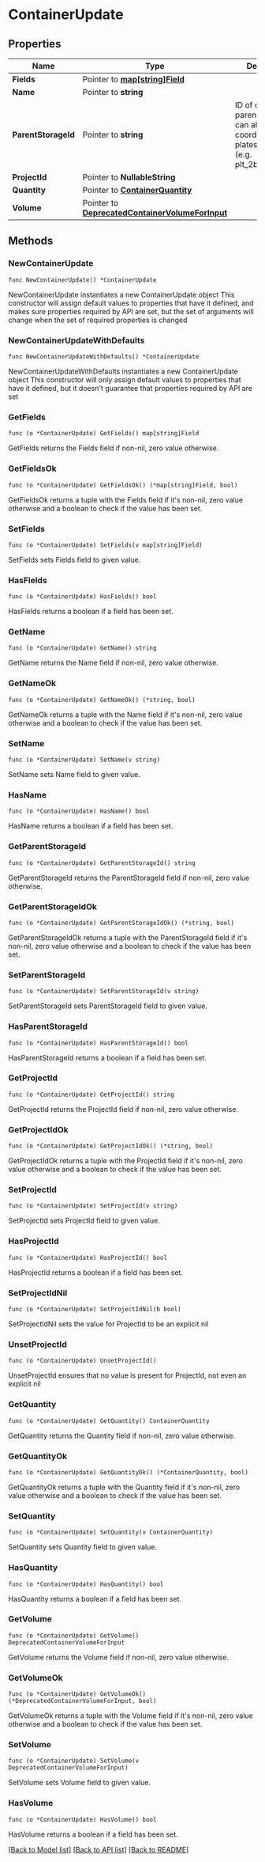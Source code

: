 # ContainerUpdate

## Properties

Name | Type | Description | Notes
------------ | ------------- | ------------- | -------------
**Fields** | Pointer to [**map[string]Field**](Field.md) |  | [optional] 
**Name** | Pointer to **string** |  | [optional] 
**ParentStorageId** | Pointer to **string** | ID of containing parent storage, can also specify a coordinate for plates and boxes (e.g. plt_2bAks9dx:a2). | [optional] 
**ProjectId** | Pointer to **NullableString** |  | [optional] 
**Quantity** | Pointer to [**ContainerQuantity**](ContainerQuantity.md) |  | [optional] 
**Volume** | Pointer to [**DeprecatedContainerVolumeForInput**](DeprecatedContainerVolumeForInput.md) |  | [optional] 

## Methods

### NewContainerUpdate

`func NewContainerUpdate() *ContainerUpdate`

NewContainerUpdate instantiates a new ContainerUpdate object
This constructor will assign default values to properties that have it defined,
and makes sure properties required by API are set, but the set of arguments
will change when the set of required properties is changed

### NewContainerUpdateWithDefaults

`func NewContainerUpdateWithDefaults() *ContainerUpdate`

NewContainerUpdateWithDefaults instantiates a new ContainerUpdate object
This constructor will only assign default values to properties that have it defined,
but it doesn't guarantee that properties required by API are set

### GetFields

`func (o *ContainerUpdate) GetFields() map[string]Field`

GetFields returns the Fields field if non-nil, zero value otherwise.

### GetFieldsOk

`func (o *ContainerUpdate) GetFieldsOk() (*map[string]Field, bool)`

GetFieldsOk returns a tuple with the Fields field if it's non-nil, zero value otherwise
and a boolean to check if the value has been set.

### SetFields

`func (o *ContainerUpdate) SetFields(v map[string]Field)`

SetFields sets Fields field to given value.

### HasFields

`func (o *ContainerUpdate) HasFields() bool`

HasFields returns a boolean if a field has been set.

### GetName

`func (o *ContainerUpdate) GetName() string`

GetName returns the Name field if non-nil, zero value otherwise.

### GetNameOk

`func (o *ContainerUpdate) GetNameOk() (*string, bool)`

GetNameOk returns a tuple with the Name field if it's non-nil, zero value otherwise
and a boolean to check if the value has been set.

### SetName

`func (o *ContainerUpdate) SetName(v string)`

SetName sets Name field to given value.

### HasName

`func (o *ContainerUpdate) HasName() bool`

HasName returns a boolean if a field has been set.

### GetParentStorageId

`func (o *ContainerUpdate) GetParentStorageId() string`

GetParentStorageId returns the ParentStorageId field if non-nil, zero value otherwise.

### GetParentStorageIdOk

`func (o *ContainerUpdate) GetParentStorageIdOk() (*string, bool)`

GetParentStorageIdOk returns a tuple with the ParentStorageId field if it's non-nil, zero value otherwise
and a boolean to check if the value has been set.

### SetParentStorageId

`func (o *ContainerUpdate) SetParentStorageId(v string)`

SetParentStorageId sets ParentStorageId field to given value.

### HasParentStorageId

`func (o *ContainerUpdate) HasParentStorageId() bool`

HasParentStorageId returns a boolean if a field has been set.

### GetProjectId

`func (o *ContainerUpdate) GetProjectId() string`

GetProjectId returns the ProjectId field if non-nil, zero value otherwise.

### GetProjectIdOk

`func (o *ContainerUpdate) GetProjectIdOk() (*string, bool)`

GetProjectIdOk returns a tuple with the ProjectId field if it's non-nil, zero value otherwise
and a boolean to check if the value has been set.

### SetProjectId

`func (o *ContainerUpdate) SetProjectId(v string)`

SetProjectId sets ProjectId field to given value.

### HasProjectId

`func (o *ContainerUpdate) HasProjectId() bool`

HasProjectId returns a boolean if a field has been set.

### SetProjectIdNil

`func (o *ContainerUpdate) SetProjectIdNil(b bool)`

 SetProjectIdNil sets the value for ProjectId to be an explicit nil

### UnsetProjectId
`func (o *ContainerUpdate) UnsetProjectId()`

UnsetProjectId ensures that no value is present for ProjectId, not even an explicit nil
### GetQuantity

`func (o *ContainerUpdate) GetQuantity() ContainerQuantity`

GetQuantity returns the Quantity field if non-nil, zero value otherwise.

### GetQuantityOk

`func (o *ContainerUpdate) GetQuantityOk() (*ContainerQuantity, bool)`

GetQuantityOk returns a tuple with the Quantity field if it's non-nil, zero value otherwise
and a boolean to check if the value has been set.

### SetQuantity

`func (o *ContainerUpdate) SetQuantity(v ContainerQuantity)`

SetQuantity sets Quantity field to given value.

### HasQuantity

`func (o *ContainerUpdate) HasQuantity() bool`

HasQuantity returns a boolean if a field has been set.

### GetVolume

`func (o *ContainerUpdate) GetVolume() DeprecatedContainerVolumeForInput`

GetVolume returns the Volume field if non-nil, zero value otherwise.

### GetVolumeOk

`func (o *ContainerUpdate) GetVolumeOk() (*DeprecatedContainerVolumeForInput, bool)`

GetVolumeOk returns a tuple with the Volume field if it's non-nil, zero value otherwise
and a boolean to check if the value has been set.

### SetVolume

`func (o *ContainerUpdate) SetVolume(v DeprecatedContainerVolumeForInput)`

SetVolume sets Volume field to given value.

### HasVolume

`func (o *ContainerUpdate) HasVolume() bool`

HasVolume returns a boolean if a field has been set.


[[Back to Model list]](../README.md#documentation-for-models) [[Back to API list]](../README.md#documentation-for-api-endpoints) [[Back to README]](../README.md)


